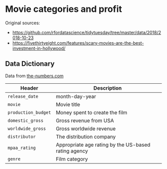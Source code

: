 # Movie categories and profit 

Original sources:

- https://github.com/rfordatascience/tidytuesday/tree/master/data/2018/2018-10-23
- https://fivethirtyeight.com/features/scary-movies-are-the-best-investment-in-hollywood/

## Data Dictionary

Data from [the-numbers.com](https://www.the-numbers.com/)

Header | Description
---|---------
`release_date` | month-day-year
`movie` | Movie title
`production_budget` | Money spent to create the film
`domestic_gross` | Gross revenue from USA
`worldwide_gross` | Gross worldwide revenue
`distributor` | The distribution company
`mpaa_rating` | Appropriate age rating by the US-based rating agency
`genre` | Film category
